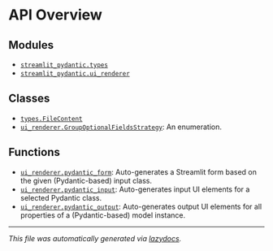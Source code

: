 <!-- markdownlint-disable -->

# API Overview

## Modules

- [`streamlit_pydantic.types`](./streamlit_pydantic.types.md#module-streamlit_pydantictypes)
- [`streamlit_pydantic.ui_renderer`](./streamlit_pydantic.ui_renderer.md#module-streamlit_pydanticui_renderer)

## Classes

- [`types.FileContent`](./streamlit_pydantic.types.md#class-filecontent)
- [`ui_renderer.GroupOptionalFieldsStrategy`](./streamlit_pydantic.ui_renderer.md#class-groupoptionalfieldsstrategy): An enumeration.

## Functions

- [`ui_renderer.pydantic_form`](./streamlit_pydantic.ui_renderer.md#function-pydantic_form): Auto-generates a Streamlit form based on the given (Pydantic-based) input class.
- [`ui_renderer.pydantic_input`](./streamlit_pydantic.ui_renderer.md#function-pydantic_input): Auto-generates input UI elements for a selected Pydantic class.
- [`ui_renderer.pydantic_output`](./streamlit_pydantic.ui_renderer.md#function-pydantic_output): Auto-generates output UI elements for all properties of a (Pydantic-based) model instance.


---

_This file was automatically generated via [lazydocs](https://github.com/ml-tooling/lazydocs)._
